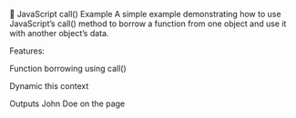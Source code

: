 📜 JavaScript call() Example
A simple example demonstrating how to use JavaScript’s call() method to borrow a function from one object and use it with another object’s data.

Features:

Function borrowing using call()

Dynamic this context

Outputs John Doe on the page

